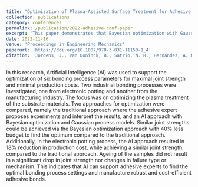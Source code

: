 ```yaml
---
title: "Optimization of Plasma-Assisted Surface Treatment for Adhesive Bonding via Artificial Intelligence."
collection: publications
category: conferences
permalink: /publication/2022-adhesive-conf-paper
excerpt: 'This paper demonstrates that Bayesian optimization with Gaussian process models can effectively support adhesive bonding process optimization, achieving similar joint strength as expert-driven methods with up to 40% less budget and reduced production costs, while ensuring robust and durable bonds.'
date: 2022-11-16
venue: 'Proceedings in Engineering Mechanics'
paperurl: 'https://doi.org/10.1007/978-3-031-11150-1_4'
citation: 'Jordens, J., Van Doninck, B., Satrio, N. R., Hernández, A. M., Couckuyt, I., Van Nieuwenhuyse, I., & Witters, M. (2022). &quot;Optimization of plasma-assisted surface treatment for adhesive bonding via artificial intelligence.&quot; In 2nd International Conference on Industrial Applications of Adhesives 2022: Selected Contributions of IAA 2022 <i>Proceedings in Engineering Mechanics</i>. (pp. 47-64). Cham: Springer International Publishing.'
---
```


In this research, Artificial Intelligence (AI) was used to support the optimization of six bonding process parameters for maximal joint strength and minimal production costs. Two industrial bonding processes were investigated, one from electronic potting and another from the manufacturing industry. The focus was on optimizing the plasma treatment of the substrate materials. Two approaches for optimization were compared, namely the traditional approach where the adhesive expert proposes experiments and interpret the results, and an AI approach with Bayesian optimization and Gaussian process models. Similar joint strengths could be achieved via the Bayesian optimization approach with 40% less budget to find the optimum compared to the traditional approach. Additionally, in the electronic potting process, the AI approach resulted in 18% reduction in production cost, while achieving a similar joint strength, compared to the traditional approach. Ageing of the samples did not result in a significant drop in joint strength nor changes in failure type or mechanism. This indicates that AI can support adhesive experts to find the optimal bonding process settings and manufacture robust and cost-efficient adhesive bonds.
